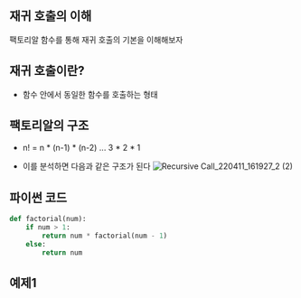 ## 재귀 호출의 이해
팩토리알 함수를 통해 재귀 호출의 기본을 이해해보자

## 재귀 호출이란?
* 함수 안에서 동일한 함수를 호출하는 형태

## 팩토리알의 구조
* n! = n * (n-1) * (n-2) ... 3 * 2 * 1
 - 이를 분석하면 다음과 같은 구조가 된다
 ![Recursive Call_220411_161927_2 (2)](https://user-images.githubusercontent.com/98008421/162686582-583cce7a-9e6d-46e0-9c4c-fd5106945dc5.jpg)
 
## 파이썬 코드
```python
def factorial(num):
    if num > 1:
        return num * factorial(num - 1)
    else:
        return num
```
 
 ## 예제1


